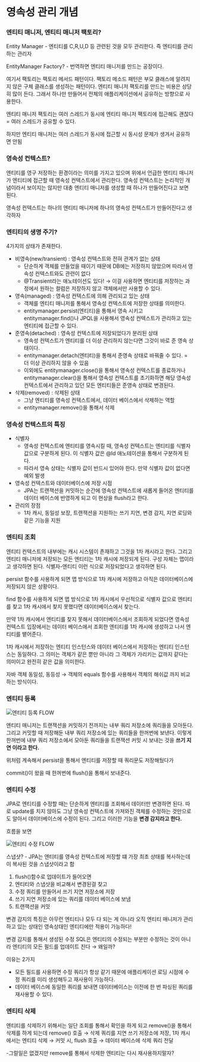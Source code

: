 # 영속성 관리 개념

### 엔티티 매니저, 엔티티 매니저 팩토리?

Entity Manager - 엔티티를 C,R,U,D 등 관련된 것을 모두 관리한다. 즉 엔티티를 관리하는 관리자

EntityManager Factory? - 번역하면 엔티티 매니저를 만드는 공장이다.

여기서 팩토리는 팩토리 메서드 패턴이다. 팩토리 메소드 패턴은 부모 클래스에 알려지지 않은 구체 클래스를 생성하는 패턴이다. 엔티티 매니저 팩토리를 만드는 비용은 상당히 많이 든다. 그래서 하나만 만들어서 전체의 애플리케이션에서 공유하는 방향으로 사용한다.

엔티티 매니저 팩토리는 여러 스레드가 동시에 엔티티 매니저 팩토리에 접근해도 괜찮다 = 여러 스레드가 공유할 수 있다.

하지만 엔티티 매니저는 여러 스레드가 동시에 접근할 시 동시성 문제가 생겨서 공유하면 안됨





### 영속성 컨텍스트?

엔티티를 영구 저장하는 환경이라는 의미를 가지고 있으며 위에서 언급한 엔티티 매니저가 엔티티에 접근할 때 영속성 컨텍스트에서 관리한다. 영속성 컨텍스트는 논리적인 개념이라서 보이지는 않지만 대충 엔티티 매니저를 생성할 때 하나가 만들어진다고 보면 된다.

영속성 컨텍스트는 하나의 엔티티 매니저에 하나의 영속성 컨텍스트가 만들어진다고 생각하자





### 엔티티의 생명 주기?

4가지의 상태가 존재한다.

* 비영속(new/transient) : 영속성 컨텍스트와 전혀 관계가 없는 상태
  * 단순하게 객체를 만들었을 때이기 때문에 DB에는 저장하지 않았으며 따라서 영속성 컨텍스트와도 관련이 없다
  * @Transient라는 애노테이션도 있다! → 이걸 사용하면 엔티티를 저장하는 과정에서 원하는 컬럼은 저장하지 않고 객체에서만 사용할 수 있다.
* 영속(managed) : 영속성 컨텍스트에 의해 관리되고 있는 상태
  * 객체를 엔티티 매니저를 통해서 영속성 컨텍스트에 저장한 상태를 의미한다.
  * entitymanager.persist(엔티티)을 통해서 영속 시키고 entitymanager.find()나 JPQL을 사용해서 영속성 컨텍스트가 관리하고 있는 엔티티에 접근할 수 있다.
* 준영속(detached) : 영속성 컨텍스트에 저장되었다가 분리된 상태
  * 영속성 컨텍스트가 엔티티를 더 이상 관리하지 않는다면 그것이 바로 준 영속 상태이다.
  * entitymanager.detach(엔티티)을 통해서 준영속 상태로 바꿔줄 수 있다. = 더 이상 관리하지 않을 수 있음
  * 이외에도 entitymanager.close()을 통해서 영속성 컨텍스트를 종료하거나 entitymanager.clear()을 통해서 영속성 컨텍스트를 초기화하면 해당 영속성 컨텍스트에서 관리하고 있던 모든 엔티티들은 준영속 상태로 변경된다.
* 삭제(removed) : 삭제된 상태
  * 그냥 엔티티를 영속성 컨텍스트에서, 데이터 베이스에서 삭제하는 역할
  * entitymanager.remove()을 통해서 삭제



### 영속성 컨텍스트의 특징

* 식별자
  * 영속성 컨텍스트에 엔티티를 영속시킬 때, 영속성 컨텍스트는 엔티티를 식별자 값으로 구분하게 된다. 이 식별자 값은 @Id 애노테이션을 통해서 구분하게 된다.
  * 따라서 영속 상태는 식별자 값이 반드시 있어야 한다. 만약 식별자 값이 없다면 예외 발생
* 영속성 컨텍스트와 데이터베이스에 저장 시점
  * JPA는 트랜잭션을 커밋하는 순간에 영속성 컨텍스트에 새롭게 들어온 엔티티를 데이터 베이스에 반영하게 되고 이 현상을 flush라고 한다.
* 관리의 장점
  * 1차 캐시, 동일성 보장, 트랜잭션을 지원하는 쓰기 지연, 변경 감지, 지연 로딩와 같은 기능을 지원



### 엔티티 조회

엔티티 컨텍스트의 내부에는 캐시 시스템이 존재하고 그것을 1차 캐시라고 한다. 그리고 엔티티 매니저에 저장되는 모든 엔티티는 1차 캐시에 저장되게 된다. 구성 자체는 맵이라고 생각하면 된다. 식별자-엔티티 이런 식으로 저장되었다고 생각하면 된다.

persist 함수를 사용하게 되면 맵 방식으로 1차 캐시에 저장하고 아직은 데이터베이스에 저장되지 않은 상황이다.

find 함수를 사용하게 되면 맵 방식으로 1차 캐시에서 우선적으로 식별자 값으로 엔티티를 찾고 1차 캐시에서 찾지 못했다면 데이터베이스에서 찾는다.

만약 1차 캐시에서 엔티티를 찾지 못해서 데이터베이스에서 조회하게 되었다면 영속성 컨텍스트 입장에서는 데이터 베이스에서 조회한 엔티티를 1차 캐시에 생성하고 나서 엔티티를 뱉어준다.

1차 캐시에서 저장하는 엔티티 인스턴스와 데이터 베이스에서 저장하는 엔티티 인스턴스는 동일하다. 그 의미는 객체가 같은 뿐만 아니라 그 객체가 가리키는 값까지 같다는 의미이고 완전히 같은 값을 의미한다.

자바 객체 동일성, 동등성 → 객체의 equals 함수를 사용해서 객체의 해쉬값 까지 비교하는 방식이다.



### 엔티티 등록

![엔티티 등록 FLOW](../.gitbook/assets/노트\_2021.\_12.\_19..jpg)

엔티티 매니저는 트랜잭션을 커밋하기 전까지는 내부 쿼리 저장소에 쿼리들을 모아둔다. 그리고 커밋할 때 저장해둔 내부 쿼리 저장소에 있는 쿼리들을 한꺼번에 보낸다. 이렇게 한꺼번에 내부 쿼리 저장소에서 모아둔 쿼리들을 트랜잭션 커밋 시 보내는 것을 **쓰기 지연 이라고 한다.**

위처럼 계속해서 persist을 통해서 엔티티를 저장할 때 쿼리문도 저장해뒀다가

commit()이 왔을 때 한꺼번에 flush()을 통해서 보내준다.



### 엔티티 수정

JPA로 엔티티를 수정할 때는 단순하게 엔티티를 조회해서 데이터만 변경하면 된다. 따로 update를 치지 않아도 그냥 영속성 컨텍스트에 가져와진 객체를 수정하는 것만으로도 알아서 데이터베이스에 수정이 된다. 그리고 이러한 기능을 **변경 감지라고 한다.**

흐름을 보면

![엔티티 수정 FLOW](../.gitbook/assets/노트\_2021.\_12.\_20.jpg)

스냅샷? - JPA는 엔티티를 영속성 컨텍스트에 저장할 떄 가장 최초 상태를 복사하는데 이 복사된 것을 스냅샷이라고 함

1. flush()함수로 업데이트가 들어오면
2. 엔티티와 스냅샷을 비교해서 변경된걸 찾고
3. 수정 쿼리를 만들어서 쓰기 지연 저장소에 저장
4. 쓰기 지연 저장소에 있는 쿼리를 데이터 베이스에 보냄
5. 트랜잭션을 커밋

변경 감지의 특징은 아무런 엔티티나 모두 다 되는 게 아니라 오직 엔티티 매니저가 관리하고 있는 상태인 영속상태인 엔티티에만 적용이 가능하다!

변경 감지를 통해서 생성된 수정 SQL은 엔티티의 수정되는 부분만 수정하는 것이 아니라 엔티티의 모든 필드를 업데이트 친다 → 왜일까?

이유는 2가지

* 모든 필드를 사용하면 수정 쿼리가 항상 같기 때문에 애플리케이션 로딩 시점에 수정 쿼리를 미리 생성해두고 재사용이 가능하다.
* 데이터 베이스에 동일한 쿼리를 보내면 데이터베이스는 이전에 한 번 파싱된 쿼리를 재사용할 수 있다.

### 엔티티 삭제

엔티티를 삭제하기 위해서는 일단 조회를 통해서 확인을 하게 되고 remove()을 통해서 삭제를 하게 되는데 remove() 호출 → 삭제 쿼리를 지연 쓰기 저장소에 저장, 1차 캐시에서는 엔티티 삭제 → 커밋 시, flush 호출 → 데이터 베이스에 삭제 쿼리 전달

\-그럴일은 없겠지만 remove를 통해서 삭제한 엔티티는 다시 재사용하지말자?



